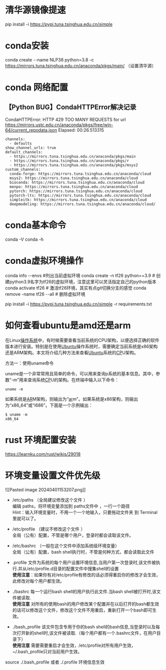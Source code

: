 # 清华源镜像提速
pip install -i https://pypi.tuna.tsinghua.edu.cn/simple 

# conda安装
conda create --name NLP38 python=3.8 -c https://mirrors.tuna.tsinghua.edu.cn/anaconda/pkgs/main/   （设置清华源）

# conda 网络配置
## 【Python BUG】CondaHTTPError解决记录
CondaHTTPError: HTTP 429 TOO MANY REQUESTS for url https://mirrors.ustc.edu.cn/anaconda/pkgs/free/win-64/current_repodata.json Elapsed: 00:26.513315

```
channels:
  - defaults
show_channel_urls: true
default_channels:
  - https://mirrors.tuna.tsinghua.edu.cn/anaconda/pkgs/main
  - https://mirrors.tuna.tsinghua.edu.cn/anaconda/pkgs/r
  - https://mirrors.tuna.tsinghua.edu.cn/anaconda/pkgs/msys2
custom_channels:
  conda-forge: https://mirrors.tuna.tsinghua.edu.cn/anaconda/cloud
  msys2: https://mirrors.tuna.tsinghua.edu.cn/anaconda/cloud
  bioconda: https://mirrors.tuna.tsinghua.edu.cn/anaconda/cloud
  menpo: https://mirrors.tuna.tsinghua.edu.cn/anaconda/cloud
  pytorch: https://mirrors.tuna.tsinghua.edu.cn/anaconda/cloud
  pytorch-lts: https://mirrors.tuna.tsinghua.edu.cn/anaconda/cloud
  simpleitk: https://mirrors.tuna.tsinghua.edu.cn/anaconda/cloud
  deepmodeling: https://mirrors.tuna.tsinghua.edu.cn/anaconda/cloud/
```

# conda基本命令
conda -V
conda -h

# conda虚拟环境操作
conda info --envs		#列出当前虚拟环境
conda create -n tf26 python==3.9 # 创建python3.9名字为tf26的虚拟环境，注意这里可以灵活指定自己的python版本
conda activate tf26  # 激活tf26环境，其实有点git切换分支的感觉
conda remove -name tf26 --all # 删除虚拟环境


pip install -i https://pypi.tuna.tsinghua.edu.cn/simple -r requirements.txt


# 如何查看ubuntu是amd还是arm

在Linux[操作系统](http://www.volcengine.com/product/velinux)中，有时候需要查看当前系统的CPU架构，以便选择正确的软件版本进行安装。特别是在使用[Ubuntu](http://www.volcengine.com/product/velinux)操作系统时，需要确定当前系统是x86架构还是ARM架构。本文将介绍几种方法来查看[Ubuntu](http://www.volcengine.com/product/velinux)系统的[CP](http://www.volcengine.com/product/cp)U架构。

方法一：使用uname命令

uname是一个非常常用且简单的命令，可以用来查询p系统的基本信息。其中，参数“-m”用来查询系统[CP](http://www.volcengine.com/product/cp)U的架构。在终端中输入以下命令：

```
uname -m
```

如果系统是[AR](http://www.volcengine.com/product/AR)M架构，则输出为“[ar](http://www.volcengine.com/product/AR)m”。如果系统是x86架构，则输出为“x86_64”或“i686”。下面是一个示例输出：

```
$ uname -m
x86_64
```
#  rust 环境配置安装
https://learnku.com/rust/wikis/29018


# 环境变量设置文件优先级
![[Pasted image 20240401153207.png]]
-  /etc/paths （全局建议修改这个文件 ）  
   编辑 paths，将环境变量添加到 paths文件中 ，一行一个路径  
   Hint：输入环境变量时，不用一个一个地输入，只要拖动文件夹 到 Terminal 里就可以了。    
- /etc/profile （建议不修改这个文件 ）  
    全局（公有）配置，不管是哪个用户，登录时都会读取该文件。
    
- /etc/bashrc （一般在这个文件中添加系统级环境变量）  
    全局（公有）配置，bash shell执行时，不管是何种方式，都会读取此文件
    
- .profile 文件为系统的每个用户设置环境信息,当用户第一次登录时,该文件被执行.并从/etc/profile.d目录的配置文件中搜集shell的设置  
    **使用注意**：如果你有对/etc/profile有修改的话必须得重启你的修改才会生效，此修改对每个用户都生效。
    
- ./bashrc 每一个运行bash shell的用户执行此文件.当bash shell被打开时,该文件被读取.  
    **使用注意** 对所有的使用bash的用户修改某个配置并在以后打开的bash都生效的话可以修改这个文件，修改这个文件不用重启，重新打开一个bash即可生效。
    
- ./bash_profile 该文件包含专用于你的bash shell的bash信息,当登录时以及每次打开新的shell时,该文件被读取.（每个用户都有一个.bashrc文件，在用户目录下）  
    **使用注意** 需要需要重启才会生效，/etc/profile对所有用户生效，~/.bash_profile只对当前用户生效。
    

source ./.bash_profile 或者 ./.profile 环境信息生效
